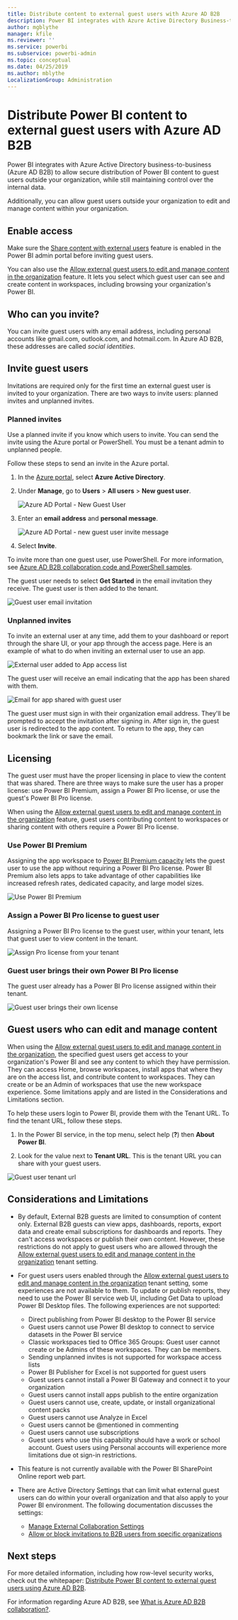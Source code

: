 ```yaml
---
title: Distribute content to external guest users with Azure AD B2B
description: Power BI integrates with Azure Active Directory Business-to-business (Azure AD B2B) to allow secure distribution of Power BI content to guest users outside the organization.
author: mgblythe
manager: kfile
ms.reviewer: ''
ms.service: powerbi
ms.subservice: powerbi-admin
ms.topic: conceptual
ms.date: 04/25/2019
ms.author: mblythe
LocalizationGroup: Administration
---
```


# Distribute Power BI content to external guest users with Azure AD B2B

Power BI integrates with Azure Active Directory business-to-business (Azure AD B2B) to allow secure distribution of Power BI content to guest users outside your organization, while still maintaining control over the internal data.  

Additionally, you can allow guest users outside your organization to edit and manage content within your organization.

## Enable access

Make sure the [Share content with external users](service-admin-portal.md#export-and-sharing-settings) feature is enabled in the Power BI admin portal before inviting guest users.

You can also use the [Allow external guest users to edit and manage content in the organization](service-admin-portal.md#export-and-sharing-settings) feature. It lets you select which guest user can see and create content in workspaces, including browsing your organization's Power BI.

## Who can you invite?

You can invite guest users with any email address, including personal accounts like gmail.com, outlook.com, and hotmail.com. In Azure AD B2B, these addresses are called *social identities*.

## Invite guest users

Invitations are required only for the first time an external guest user is invited to your organization. There are two ways to invite users: planned invites and unplanned invites.

### Planned invites

Use a planned invite if you know which users to invite. You can send the invite using the Azure portal or PowerShell. You must be a tenant admin to unplanned people.

Follow these steps to send an invite in the Azure portal.

1. In the [Azure portal](https://portal.azure.com), select **Azure Active Directory**.

1. Under **Manage**, go to **Users** > **All users** > **New guest user**.

    ![Azure AD Portal - New Guest User](media/service-admin-azure-ad-b2b/azuread-portal-new-guest-user.png)

1. Enter an **email address** and **personal message**.

    ![Azure AD Portal - new guest user invite message](media/service-admin-azure-ad-b2b/azuread-portal-invite-message.png)

1. Select **Invite**.

To invite more than one guest user, use PowerShell. For more information, see [Azure AD B2B collaboration code and PowerShell samples](/azure/active-directory/b2b/code-samples/).

The guest user needs to select **Get Started** in the email invitation they receive. The guest user is then added to the tenant.

![Guest user email invitation](media/service-admin-azure-ad-b2b/guest-user-invite-email.png)

### Unplanned invites

To invite an external user at any time, add them to your dashboard or report through the share UI, or your app through the access page. Here is an example of what to do when inviting an external user to use an app.

![External user added to App access list](media/service-admin-azure-ad-b2b/power-bi-app-access.png)

The guest user will receive an email indicating that the app has been shared with them.

![Email for app shared with guest user](media/service-admin-azure-ad-b2b/guest-user-invite-email2.png)

The guest user must sign in with their organization email address. They'll be prompted to accept the invitation after signing in. After sign in, the guest user is redirected to the app content. To return to the app, they can bookmark the link or save the email.

## Licensing

The guest user must have the proper licensing in place to view the content that was shared. There are three ways to make sure the user has a proper license: use Power BI Premium, assign a Power BI Pro license, or use the guest's Power BI Pro license.

When using the [Allow external guest users to edit and manage content in the organization](service-admin-portal.md#export-and-sharing-settings) feature, guest users contributing content to workspaces or sharing content with others require a Power BI Pro license.

### Use Power BI Premium

Assigning the app workspace to [Power BI Premium capacity](service-premium-what-is.md) lets the guest user to use the app without requiring a Power BI Pro license. Power BI Premium also lets apps to take advantage of other capabilities like increased refresh rates, dedicated capacity, and large model sizes.

![Use Power BI Premium](media/service-admin-azure-ad-b2b/license-approach1.png)

### Assign a Power BI Pro license to guest user

Assigning a Power BI Pro license to the guest user, within your tenant, lets that guest user to view content in the tenant.

![Assign Pro license from your tenant](media/service-admin-azure-ad-b2b/license-approach2.png)

### Guest user brings their own Power BI Pro license

The guest user already has a Power BI Pro license assigned within their tenant.

![Guest user brings their own license](media/service-admin-azure-ad-b2b/license-approach3.png)

## Guest users who can edit and manage content 

When using the [Allow external guest users to edit and manage content in the organization](service-admin-portal.md#export-and-sharing-settings), the specified guest users get access to your organization's Power BI and see any content to which they have permission. They can access Home, browse workspaces, install apps that where they are on the access list, and contribute content to workspaces. They can create or be an Admin of workspaces that use the new workspace experience. Some limitations apply and are listed in the Considerations and Limitations section.

To help these users login to Power BI, provide them with the Tenant URL. To find the tenant URL, follow these steps.

1. In the Power BI service, in the top menu, select help (**?**) then **About Power BI**.

2. Look for the value next to **Tenant URL**. This is the tenant URL you can share with your guest users.

![Guest user tenant url](media/service-admin-azure-ad-b2b/power-bi-about-dialog.png)

## Considerations and Limitations

* By default, External B2B guests are limited to consumption of content only. External B2B guests can view apps, dashboards, reports, export data and create email subscriptions for dashboards and reports. They can't access workspaces or publish their own content. However, these restrictions do not apply to guest users who are allowed through the [Allow external guest users to edit and manage content in the organization](service-admin-portal.md#export-and-sharing-settings) tenant setting.

* For guest users users enabled through the [Allow external guest users to edit and manage content in the organization](service-admin-portal.md#export-and-sharing-settings) tenant setting, some experiences are not available to them. To update or publish reports, they need to use the Power BI service web UI, including Get Data to upload Power BI Desktop files.  The following experiences are not supported:
    * Direct publishing from Power BI desktop to the Power BI service
    * Guest users cannot use Power BI desktop to connect to service datasets in the Power BI service
    * Classic workspaces tied to Office 365 Groups: Guest user cannot create or be Admins of these workspaces. They can be members.
    * Sending unplanned invites is not supported for workspace access lists
    * Power BI Publisher for Excel is not supported for guest users
    * Guest users cannot install a Power BI Gateway and connect it to your organization
    * Guest users cannot install apps publish to the entire organization
    * Guest users cannot use, create, update, or install organizational content packs
    * Guest users cannot use Analyze in Excel
    * Guest users cannot be @mentioned in commenting
    * Guest users cannot use subscriptions
    * Guest users who use this capability should have a work or school account. Guest users using Personal accounts will experience more limitations due ot sign-in restrictions.

* This feature is not currently available with the Power BI SharePoint Online report web part.

* There are Active Directory Settings that can limit what external guest users can do within your overall organization and that also apply to your Power BI environment. The following documentation discusses the settings:
    * [Manage External Collaboration Settings](https://docs.microsoft.com/azure/active-directory/b2b/delegate-invitations#control-who-can-invite)
    * [Allow or block invitations to B2B users from specific organizations](https://docs.microsoft.com/azure/active-directory/b2b/allow-deny-list)  

## Next steps

For more detailed information, including how row-level security works, check out the whitepaper: [Distribute Power BI content to external guest users using Azure AD B2B](https://aka.ms/powerbi-b2b-whitepaper).

For information regarding Azure AD B2B, see [What is Azure AD B2B collaboration?](/azure/active-directory/active-directory-b2b-what-is-azure-ad-b2b/).
